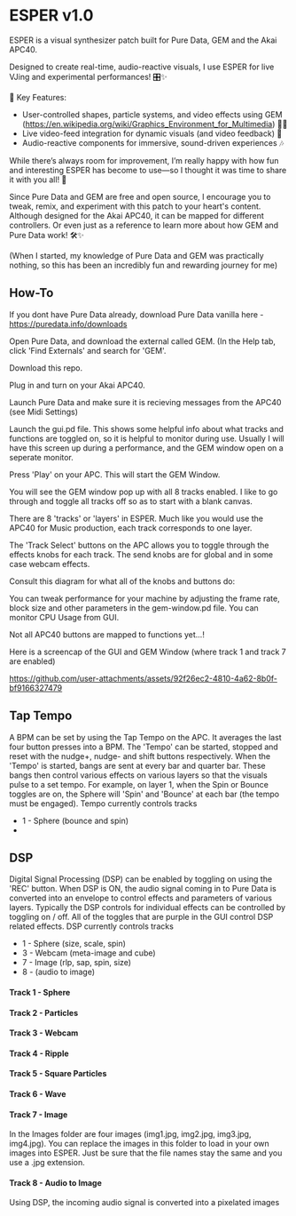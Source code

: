 # ESPER v1.0

ESPER is a visual synthesizer patch built for Pure Data, GEM and the Akai APC40.

Designed to create real-time, audio-reactive visuals, I use ESPER for live VJing and experimental performances! 🎛️✨

🔸 Key Features:
* User-controlled shapes, particle systems, and video effects using GEM (https://en.wikipedia.org/wiki/Graphics_Environment_for_Multimedia) 🔺💫
* Live video-feed integration for dynamic visuals (and video feedback) 🎥
* Audio-reactive components for immersive, sound-driven experiences 🎶

While there’s always room for improvement, I’m really happy with how fun and interesting ESPER has become to use—so I thought it was time to share it with you all! 🙌

Since Pure Data and GEM are free and open source, I encourage you to tweak, remix, and experiment with this patch to your heart's content. Although designed for the Akai APC40, it can be mapped for different controllers. Or even just as a reference to learn more about how GEM and Pure Data work! 🛠️✨

(When I started, my knowledge of Pure Data and GEM was practically nothing, so this has been an incredibly fun and rewarding journey for me) 

## How-To

If you dont have Pure Data already, download Pure Data vanilla here - https://puredata.info/downloads

Open Pure Data, and download the external called GEM. (In the Help tab, click 'Find Externals' and search for 'GEM'.

Download this repo.

Plug in and turn on your Akai APC40.

Launch Pure Data and make sure it is recieving messages from the APC40 (see Midi Settings)

Launch the gui.pd file. This shows some helpful info about what tracks and functions are toggled on, so it is helpful to monitor during use. Usually I will have this screen up during a performance, and the GEM window open on a seperate monitor.

Press 'Play' on your APC. This will start the GEM Window.

You will see the GEM window pop up with all 8 tracks enabled. I like to go through and toggle all tracks off so as to start with a blank canvas.

There are 8 'tracks' or 'layers' in ESPER. Much like you would use the APC40 for Music production, each track corresponds to one layer.

The 'Track Select' buttons on the APC allows you to toggle through the effects knobs for each track. The send knobs are for global and in some case webcam effects.

Consult this diagram for what all of the knobs and buttons do:

You can tweak performance for your machine by adjusting the frame rate, block size and other parameters in the gem-window.pd file. You can monitor CPU Usage from GUI.

Not all APC40 buttons are mapped to functions yet...!

Here is a screencap of the GUI and GEM Window (where track 1 and track 7 are enabled)

https://github.com/user-attachments/assets/92f26ec2-4810-4a62-8b0f-bf9166327479

## Tap Tempo

A BPM can be set by using the Tap Tempo on the APC. It averages the last four button presses into a BPM. The 'Tempo' can be started, stopped and reset with the nudge+, nudge- and shift buttons respectively. When the 'Tempo' is started, bangs are sent at every bar and quarter bar. These bangs then control various effects on various layers so that the visuals pulse to a set tempo. For example, on layer 1, when the Spin or Bounce toggles are on, the Sphere will 'Spin' and 'Bounce' at each bar (the tempo must be engaged).
Tempo currently controls tracks
* 1 - Sphere (bounce and spin)
* 

## DSP

Digital Signal Processing (DSP) can be enabled by toggling on using the 'REC' button. When DSP is ON, the audio signal coming in to Pure Data is converted into an envelope to control effects and parameters of various layers. Typically the DSP controls for individual effects can be controlled by toggling on / off. All of the toggles that are purple in the GUI control DSP related effects. 
DSP currently controls tracks
* 1 - Sphere (size, scale, spin)
* 3 - Webcam (meta-image and cube)
* 7 - Image (rlp, sap, spin, size)
* 8 - (audio to image)


#### Track 1 - Sphere

#### Track 2 - Particles

#### Track 3 - Webcam

#### Track 4 - Ripple

#### Track 5 - Square Particles

#### Track 6 - Wave

#### Track 7 - Image

In the Images folder are four images (img1.jpg, img2.jpg, img3.jpg, img4.jpg). You can replace the images in this folder to load in your own images into ESPER. Just be sure that the file names stay the same and you use a .jpg extension. 

#### Track 8 - Audio to Image

Using DSP, the incoming audio signal is converted into a pixelated images








